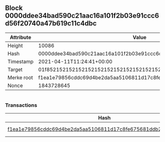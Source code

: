 ## Block 0000ddee34bad590c21aac16a101f2b03e91ccc6d56f20740a47b619c11c4dbc

Attribute | Value
--- | ---
Height | 10086
Hash | 0000ddee34bad590c21aac16a101f2b03e91ccc6d56f20740a47b619c11c4dbc
Timestamp | 2021-04-11T11:24:41+00:00
Target | 01f8521521521521521521521521521521521521521521521521521521521521
Merke root | f1ea1e79856cddc69d4be2da5aa5106811d17c8fe675681ddb2c825b23bc84be
Nonce | 1843728645

```

```

### Transactions

Hash | Amount
--- | ---
[f1ea1e79856cddc69d4be2da5aa5106811d17c8fe675681ddb2c825b23bc84be](f1ea1e79856cddc69d4be2da5aa5106811d17c8fe675681ddb2c825b23bc84be.md) | 10.00000000 SKEPTI 
